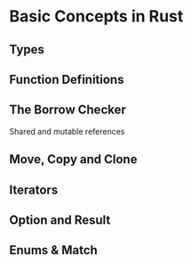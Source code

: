 # Basic Concepts in Rust

## Types

## Function Definitions

## The Borrow Checker
Shared and mutable references

## Move, Copy and Clone

## Iterators

## Option and Result

## Enums & Match
